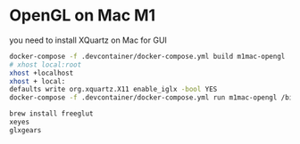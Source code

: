 # OpenGL on Mac M1

you need to install XQuartz on Mac for GUI

```bash
docker-compose -f .devcontainer/docker-compose.yml build m1mac-opengl
# xhost local:root
xhost +localhost
xhost + local:
defaults write org.xquartz.X11 enable_iglx -bool YES
docker-compose -f .devcontainer/docker-compose.yml run m1mac-opengl /bin/bash

brew install freeglut
xeyes
glxgears
```
